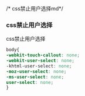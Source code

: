 /* css禁止用户选择md*/

### css禁止用户选择

css禁止用户选择

```scss
body{
-webkit-touch-callout: none;
-webkit-user-select: none;
-khtml-user-select: none;
-moz-user-select: none;
-ms-user-select: none;
user-select: none;
}

```
